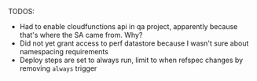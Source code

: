 TODOS:

- Had to enable cloudfunctions api in qa project, apparently because that's where the SA came from. Why?
- Did not yet grant access to perf datastore because I wasn't sure about namespacing requirements
- Deploy steps are set to always run, limit to when refspec changes by removing `always` trigger
